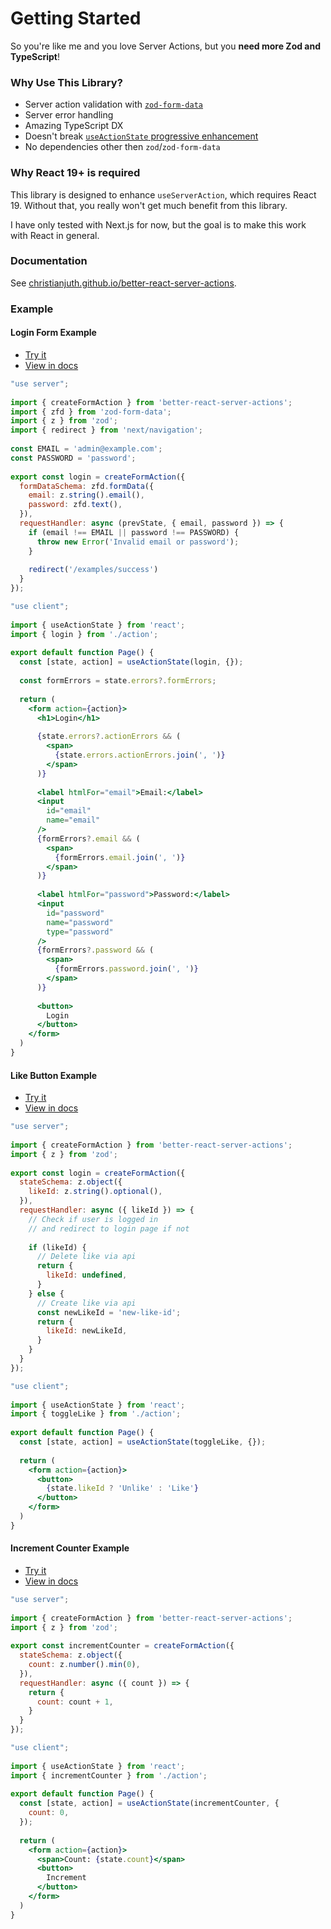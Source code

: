 # Getting Started

So you're like me and you love Server Actions, but you **need more Zod and TypeScript**!

### Why Use This Library?

* Server action validation with [`zod-form-data`](https://www.npmjs.com/package/zod-form-data)
* Server error handling
* Amazing TypeScript DX
* Doesn't break [`useActionState` progressive enhancement](https://react.dev/reference/rsc/server-actions#progressive-enhancement-with-useactionstate)
* No dependencies other then `zod`/`zod-form-data`

### Why React 19+ is required

This library is designed to enhance `useServerAction`, which requires React 19. Without that, you really won't get much benefit from this library.

I have only tested with Next.js for now, but the goal is to make this work with React in general.

### Documentation

See [christianjuth.github.io/better-react-server-actions](https://christianjuth.github.io/better-react-server-actions/).

### Example

#### Login Form Example

* [Try it](https://better-react-server-actions-demo.vercel.app/examples/login-form) 
* [View in docs](https://christianjuth.github.io/better-react-server-actions/examples/login-form)

```js
"use server";
 
import { createFormAction } from 'better-react-server-actions';
import { zfd } from 'zod-form-data';
import { z } from 'zod';
import { redirect } from 'next/navigation';
 
const EMAIL = 'admin@example.com';
const PASSWORD = 'password';
 
export const login = createFormAction({
  formDataSchema: zfd.formData({
    email: z.string().email(),
    password: zfd.text(),
  }),
  requestHandler: async (prevState, { email, password }) => {
    if (email !== EMAIL || password !== PASSWORD) {
      throw new Error('Invalid email or password');
    }
 
    redirect('/examples/success')
  }
});

```

```jsx
"use client";
 
import { useActionState } from 'react';
import { login } from './action';
 
export default function Page() {
  const [state, action] = useActionState(login, {});
 
  const formErrors = state.errors?.formErrors;
 
  return (
    <form action={action}>
      <h1>Login</h1>
 
      {state.errors?.actionErrors && (
        <span>
          {state.errors.actionErrors.join(', ')}
        </span>
      )}
 
      <label htmlFor="email">Email:</label>
      <input 
        id="email" 
        name="email" 
      />
      {formErrors?.email && (
        <span>
          {formErrors.email.join(', ')}
        </span>
      )}
 
      <label htmlFor="password">Password:</label>
      <input 
        id="password" 
        name="password" 
        type="password" 
      />
      {formErrors?.password && (
        <span>
          {formErrors.password.join(', ')}
        </span>
      )}
 
      <button>
        Login
      </button>
    </form>
  )
}
```

#### Like Button Example

* [Try it](https://better-react-server-actions-demo.vercel.app/examples/like-button)
* [View in docs](https://christianjuth.github.io/better-react-server-actions/examples/like-button)

```js
"use server";
 
import { createFormAction } from 'better-react-server-actions';
import { z } from 'zod';
 
export const login = createFormAction({
  stateSchema: z.object({
    likeId: z.string().optional(),
  }),
  requestHandler: async ({ likeId }) => {
    // Check if user is logged in
    // and redirect to login page if not
 
    if (likeId) {
      // Delete like via api
      return {
        likeId: undefined,
      }
    } else {
      // Create like via api
      const newLikeId = 'new-like-id';
      return {
        likeId: newLikeId,
      }
    }
  }
});
```

```jsx
"use client";
 
import { useActionState } from 'react';
import { toggleLike } from './action';
 
export default function Page() {
  const [state, action] = useActionState(toggleLike, {});
 
  return (
    <form action={action}>
      <button>
        {state.likeId ? 'Unlike' : 'Like'}
      </button>
    </form>
  )
}
```

#### Increment Counter Example

* [Try it](https://better-react-server-actions-demo.vercel.app/examples/increment-counter)
* [View in docs](https://christianjuth.github.io/better-react-server-actions/examples/increment-counter)

```js
"use server";
 
import { createFormAction } from 'better-react-server-actions';
import { z } from 'zod';
 
export const incrementCounter = createFormAction({
  stateSchema: z.object({
    count: z.number().min(0),
  }),
  requestHandler: async ({ count }) => {
    return {
      count: count + 1,
    }
  }
});
```

```jsx
"use client";
 
import { useActionState } from 'react';
import { incrementCounter } from './action';
 
export default function Page() {
  const [state, action] = useActionState(incrementCounter, {
    count: 0,
  });
 
  return (
    <form action={action}>
      <span>Count: {state.count}</span>
      <button>
        Increment
      </button>
    </form>
  )
}
```
